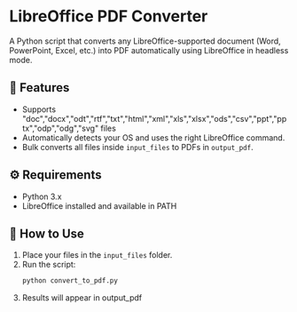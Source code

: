 # LibreOffice PDF Converter

A Python script that converts any LibreOffice-supported document (Word, PowerPoint, Excel, etc.) into PDF automatically using LibreOffice in headless mode.

## 🧰 Features
- Supports "doc","docx","odt","rtf","txt","html","xml","xls","xlsx","ods","csv","ppt","pptx","odp","odg","svg" files
- Automatically detects your OS and uses the right LibreOffice command.
- Bulk converts all files inside `input_files` to PDFs in `output_pdf`.

## ⚙️ Requirements
- Python 3.x  
- LibreOffice installed and available in PATH  

## 🚀 How to Use
1. Place your files in the `input_files` folder.  
2. Run the script:
   ```bash
   python convert_to_pdf.py
3. Results will appear in output_pdf
